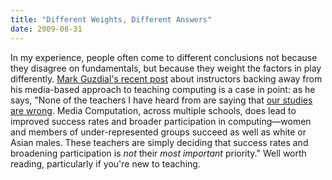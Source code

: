 ```yaml
---
title: "Different Weights, Different Answers"
date: 2009-08-31
---
```

In my experience, people often come to different conclusions not because they disagree on fundamentals, but because they weight the factors in play differently. <a href="http://computinged.wordpress.com/2009/08/28/la-plus-ca-change-its-the-goals-not-the-data/">Mark Guzdial's recent post</a> about instructors backing away from his media-based approach to teaching computing is a case in point: as he says, "None of the teachers I have heard from are saying that <a href="http://coweb.cc.gatech.edu/mediaComp-teach/12">our studies are wrong</a>. Media Computation, across multiple schools, does lead to improved success rates and broader participation in computing—women and members of under-represented groups succeed as well as white or Asian males.  These teachers are simply deciding that success rates and broadening participation is <em>not</em> their<em> most important </em>priority." Well worth reading, particularly if you're new to teaching.
